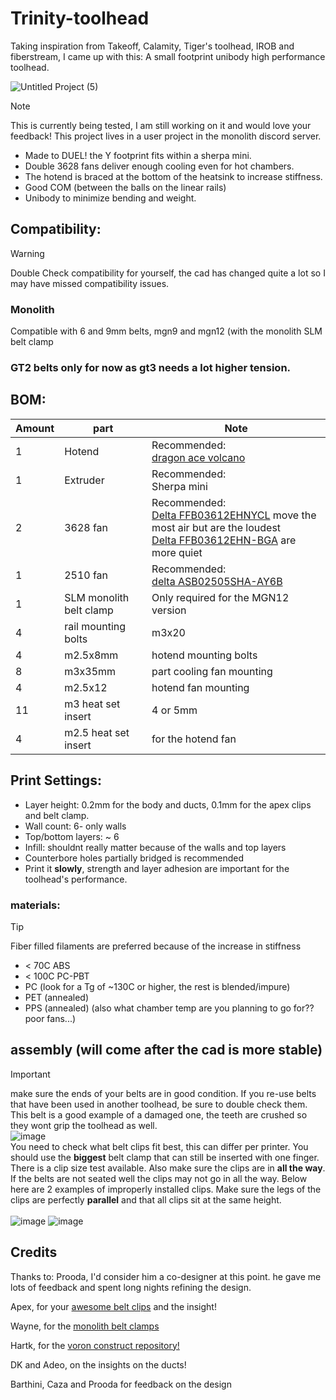 # __Trinity-toolhead__

Taking inspiration from Takeoff, Calamity, Tiger's toolhead, IROB and fiberstream, I came up with this: 
A small footprint unibody high performance toolhead.

![Untitled Project (5)](https://github.com/user-attachments/assets/e66abe7d-150d-415a-bc50-0d7e416bb486)

> [!NOTE]  
> This is currently being tested, I am still working on it and would love your feedback!
> This project lives in a user project in the monolith discord server.


* Made to DUEL! the Y footprint fits within a sherpa mini.
* Double 3628 fans deliver enough cooling even for hot chambers.
* The hotend is braced at the bottom of the heatsink to increase stiffness.
* Good COM (between the balls on the linear rails)
* Unibody to minimize bending and weight.


## Compatibility:

> [!WARNING]  
> Double Check compatibility for yourself, the cad has changed quite a lot so I may have missed compatibility issues.

<!--
### Voron
Partial compatibility with voron trident and voron 2 gantries 
* Gantry must be flipped
* Cablechains for X cant be used
-->

### Monolith
Compatible with 6 and 9mm belts, mgn9 and mgn12 (with the monolith SLM belt clamp

### GT2 belts only for now as gt3 needs a lot higher tension. 

## BOM:

| Amount | part | Note |
|-|-|-|
| 1 | Hotend | Recommended: <br /> [dragon ace volcano](https://trianglelab.net/products/dragon-ace%E2%84%A2-hotend?VariantsId=11350) |
| 1 | Extruder | Recommended: <br /> Sherpa mini |
| 2 | 3628 fan | Recommended: <br /> [Delta FFB03612EHNYCL](https://www.digikey.com/en/products/detail/delta-electronics/FFB03612EHNYCL/6580720) move the most air but are the loudest <br /> [Delta FFB03612EHN-BGA](https://www.digikey.com/en/products/detail/delta-electronics/FFB03612EHN-BGA/3283582?s=N4IgTCBcDaIGJwEIAYDMA2AjGAogCQDkBaRAcQEEQBdAXyA) are more quiet |
| 1 | 2510 fan | Recommended: <br /> [delta ASB02505SHA-AY6B](https://www.digikey.com/en/products/detail/delta-electronics/ASB02505SHA-AY6B/7491489?s=N4IgTCBcDaIIIGUBCAGMBWF6EAk4Fo4BNANiRAF0BfIA) |
| 1 | SLM monolith belt clamp | Only required for the MGN12 version |
| 4 | rail mounting bolts | m3x20 |
| 4 | m2.5x8mm | hotend mounting bolts |
| 8 | m3x35mm | part cooling fan mounting |
| 4 | m2.5x12 | hotend fan mounting
| 11 | m3 heat set insert | 4 or 5mm
| 4 | m2.5 heat set insert | for the hotend fan



## Print Settings:
* Layer height: 0.2mm for the body and ducts, 0.1mm for the apex clips and belt clamp. 
* Wall count: 6- only walls
* Top/bottom layers: ~ 6
* Infill: shouldnt really matter because of the walls and top layers
* Counterbore holes partially bridged is recommended
* Print it **slowly**, strength and layer adhesion are important for the toolhead's performance. 


### materials:
> [!TIP]
> Fiber filled filaments are preferred because of the increase in stiffness 

* < 70C ABS 
* < 100C PC-PBT
* PC (look for a Tg of ~130C or higher, the rest is blended/impure)
* PET (annealed)
* PPS (annealed) (also what chamber temp are you planning to go for?? poor fans...)

## assembly (will come after the cad is more stable)
> [!IMPORTANT]  
> make sure the ends of your belts are in good condition. If you re-use belts that have been used in another toolhead, be sure to double check them. This belt is a good example of a damaged one, the teeth are crushed so they wont grip the toolhead as well. <br />
![image](https://github.com/user-attachments/assets/c6c9eb85-05e9-4c4f-a314-961a93c88949) <br />
> You need to check what belt clips fit best, this can differ per printer. You should use the **biggest** belt clamp that can still be inserted with one finger. There is a clip size test available. Also make sure the clips are in **all the way**. If the belts are not seated well the clips may not go in all the way. Below here are 2 examples of improperly installed clips. Make sure the legs of the clips are perfectly **parallel** and that all clips sit at the same height. <br /><br />
![image](https://github.com/user-attachments/assets/1f8e9bbc-02aa-41e8-a590-39a18656d3e8)
![image](https://github.com/user-attachments/assets/40e1e91b-7fc5-47d5-a53e-ca7e67595c07)




## Credits
Thanks to:
Prooda, I'd consider him a co-designer at this point. he gave me lots of feedback and spent long nights refining the design.

Apex, for your [awesome belt clips](https://github.com/ApexArray/ApexClips) and the insight!

Wayne, for the [monolith belt clamps](https://github.com/CloakedWayne/MISC/tree/main/Monolith_SLM_belt_clamps)

Hartk, for the [voron construct repository!](https://github.com/PrintersForAnts/Voron-Construct)

DK and Adeo, on the insights on the ducts!

Barthini, Caza and Prooda for feedback on the design

